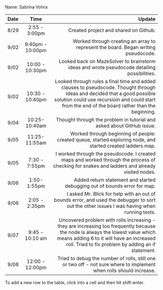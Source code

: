 Name: Sabrina Vohra

| Date |       Time       |                                                                                                                                                                                                                           Update |
|:-----|:----------------:|---------------------------------------------------------------------------------------------------------------------------------------------------------------------------------------------------------------------------------:|
| 8/29 |  2:55 - 3:00pm   |                                                                                                                                                                                            Created project and shared on Github. |
| 9/02 | 9:40pm - 10:00pm |                                                                                                                                               Worked through creating an array to represent the board. Began writing pseudocode. |
| 9/02 | 10:00 - 10:30pm  |                                                                                                                                      Looked back on MazeSolver to brainstorm ideas and wrote pseudocode detailing possibilities. |
| 9/02 | 10:30 - 10:40pm  |     Looked through rules a final time and added clauses to pseudocode. Thought through ideas and decided that a good possible solution could use recursioin and could start from the end of the board rather than the beginning. |
| 9/04 |  10:25-10:40am   |                                                                                                                                                            Thought through the problem in tutorial and asked about GitHub issue. |
| 9/05 |  11:25-11:55am   |                                                                                                                      Worked through beginning of people: created queue, started exploring node, and started created ladders map. |
| 9/05 |  7:30 - 7:55pm   |                                                                                     I worked through the pseudocode. I created maps and worked through the process of checking for snakes and ladders and already visited nodes. |
| 9/06 |   1:50-1:55pm    |                                                                                                                                                        Added return statement and started debugging out of bounds error for map. |
| 9/06 |  2:05 - 2:35pm   |                                                                                      I asked Mr. Blick for help with an out of bounds error, and used the debugger to sort out the other issues I was having when running tests. |
| 9/07 | 9:45 - 10:10 am  | Uncovered problem with rolls increasing - they are increasing too frequently because the node is always the lowest value which means adding 6 to it will have an increased roll. Tried to fix problem by adding an if statement. |
| 9/08 | 12:00 - 12:00pm  |                                                                                                               Tried to debug the number of rolls, still one or two off - not sure where to implement when rolls should increase. |


To add a new row to the table, click into a cell and then hit shift-enter.